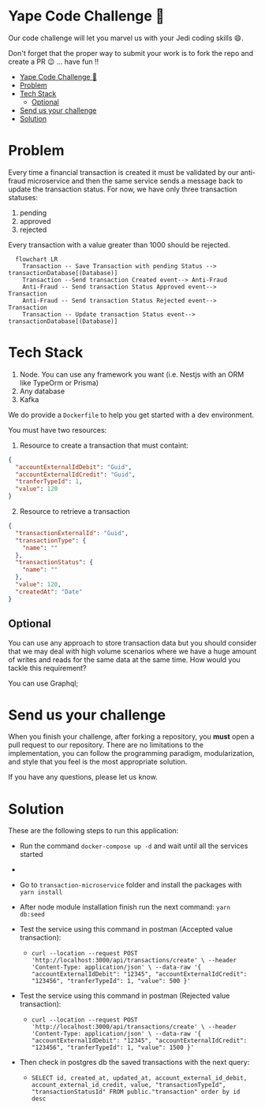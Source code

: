 # Yape Code Challenge :rocket:

Our code challenge will let you marvel us with your Jedi coding skills :smile:. 

Don't forget that the proper way to submit your work is to fork the repo and create a PR :wink: ... have fun !!

- [Yape Code Challenge :rocket:](#yape-code-challenge-rocket)
- [Problem](#problem)
- [Tech Stack](#tech-stack)
  - [Optional](#optional)
- [Send us your challenge](#send-us-your-challenge)
- [Solution](#solution)

# Problem

Every time a financial transaction is created it must be validated by our anti-fraud microservice and then the same service sends a message back to update the transaction status.
For now, we have only three transaction statuses:

<ol>
  <li>pending</li>
  <li>approved</li>
  <li>rejected</li>  
</ol>

Every transaction with a value greater than 1000 should be rejected.

```mermaid
  flowchart LR
    Transaction -- Save Transaction with pending Status --> transactionDatabase[(Database)]
    Transaction --Send transaction Created event--> Anti-Fraud
    Anti-Fraud -- Send transaction Status Approved event--> Transaction
    Anti-Fraud -- Send transaction Status Rejected event--> Transaction
    Transaction -- Update transaction Status event--> transactionDatabase[(Database)]
```

# Tech Stack

<ol>
  <li>Node. You can use any framework you want (i.e. Nestjs with an ORM like TypeOrm or Prisma) </li>
  <li>Any database</li>
  <li>Kafka</li>    
</ol>

We do provide a `Dockerfile` to help you get started with a dev environment.

You must have two resources:

1. Resource to create a transaction that must containt:

```json
{
  "accountExternalIdDebit": "Guid",
  "accountExternalIdCredit": "Guid",
  "tranferTypeId": 1,
  "value": 120
}
```

2. Resource to retrieve a transaction

```json
{
  "transactionExternalId": "Guid",
  "transactionType": {
    "name": ""
  },
  "transactionStatus": {
    "name": ""
  },
  "value": 120,
  "createdAt": "Date"
}
```

## Optional

You can use any approach to store transaction data but you should consider that we may deal with high volume scenarios where we have a huge amount of writes and reads for the same data at the same time. How would you tackle this requirement?

You can use Graphql;

# Send us your challenge

When you finish your challenge, after forking a repository, you **must** open a pull request to our repository. There are no limitations to the implementation, you can follow the programming paradigm, modularization, and style that you feel is the most appropriate solution.

If you have any questions, please let us know.

# Solution

These are the following steps to run this application:

- Run the command `docker-compose up -d` and wait until all the services started
- 
- Go to `transaction-microservice` folder and install the packages with `yarn install`
- After node module installation finish run the next command: `yarn db:seed`
- Test the service using this command in postman (Accepted value transaction): 
  - `curl --location --request POST 'http://localhost:3000/api/transactions/create' \
--header 'Content-Type: application/json' \
--data-raw '{
  "accountExternalIdDebit": "12345",
  "accountExternalIdCredit": "123456",
  "tranferTypeId": 1,
  "value": 500
}'`
- Test the service using this command in postman (Rejected value transaction): 
  - `curl --location --request POST 'http://localhost:3000/api/transactions/create' \
--header 'Content-Type: application/json' \
--data-raw '{
  "accountExternalIdDebit": "12345",
  "accountExternalIdCredit": "123456",
  "tranferTypeId": 1,
  "value": 1500
}'`
- Then check in postgres db the saved transactions with the next query: 
  
  - `SELECT id, created_at, updated_at, account_external_id_debit, account_external_id_credit, value, "transactionTypeId", "transactionStatusId"
FROM public."transaction" order by id desc`